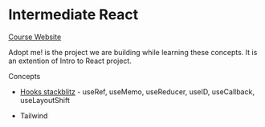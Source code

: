 # Intermediate React

[Course Website](https://react-v8.holt.courses/lessons/welcome/intro)

Adopt me! is the project we are building while learning these concepts. It is an extention of Intro to React project.

Concepts

- [Hooks stackblitz](https://stackblitz.com/edit/ir5?file=src%2Froutes%2FUseRef.jsx&hideExplorer=1&initialPath=/useRef&view=both) - useRef, useMemo, useReducer, useID, useCallback, useLayoutShift

- Tailwind
